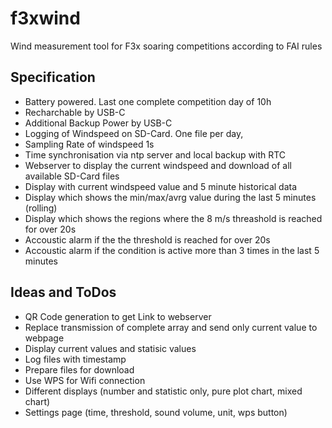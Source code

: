 # f3xwind
Wind measurement tool for F3x soaring competitions according to FAI rules

## Specification

* Battery powered. Last one complete competition day of 10h
* Recharchable by USB-C
* Additional Backup Power by USB-C
* Logging of Windspeed on SD-Card. One file per day,
* Sampling Rate of windspeed 1s
* Time synchronisation via ntp server and local backup with RTC 
* Webserver to display the current windspeed and download of all available SD-Card files
* Display with current windspeed value and 5 minute historical data
* Display which shows the min/max/avrg value during the last 5 minutes (rolling)
* Display which shows the regions where the 8 m/s threashold is reached for over 20s
* Accoustic alarm if the the threshold is reached for over 20s
* Accoustic alarm if the condition is active more than 3 times in the last 5 minutes

## Ideas and ToDos

* QR Code generation to get Link to webserver
* Replace transmission of complete array and send only current value to webpage
* Display current values and statisic values
* Log files with timestamp
* Prepare files for download 
* Use WPS for Wifi connection
* Different displays (number and statistic only, pure plot chart, mixed chart)
* Settings page (time, threshold, sound volume, unit, wps button)